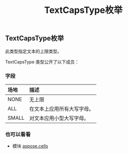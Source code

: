 ﻿---
title: TextCapsType枚举
second_title: Aspose.Cells for Python via .NET API 参考文献
description:
type: docs
weight: 2530
url: /zh/python-net/aspose.cells/textcapstype/
is_root: false
---
## TextCapsType枚举
此类型指定文本的上限类型。



TextCapsType 类型公开了以下成员：

### 字段
|场地|描述|
| :- | :- |
| NONE |无上限|
| ALL |在文本上应用所有大写字母。|
| SMALL |对文本应用小型大写字母。|



### 也可以看看
* 模块 [aspose.cells](..)
